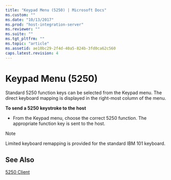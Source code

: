 ```yaml
---
title: "Keypad Menu (5250) | Microsoft Docs"
ms.custom: ""
ms.date: "10/13/2017"
ms.prod: "host-integration-server"
ms.reviewer: ""
ms.suite: ""
ms.tgt_pltfrm: ""
ms.topic: "article"
ms.assetid: ae10bc29-2f4d-40a5-824b-3fd0ca62c560
caps.latest.revision: 4
---
```

# Keypad Menu (5250)
Standard 5250 function keys can be selected from the Keypad menu. The direct keyboard mapping is displayed in the right-most column of the menu.  
  
 **To send a 5250 keystroke to the host**  
  
-   From the Keypad menu, choose the correct 5250 function. The appropriate function key is sent to the host.  
  
> [!NOTE]
>  Limited keyboard remapping is provided for the standard IBM 101 keyboard.  
  
## See Also  
 [5250 Client](../core/5250-client.md)